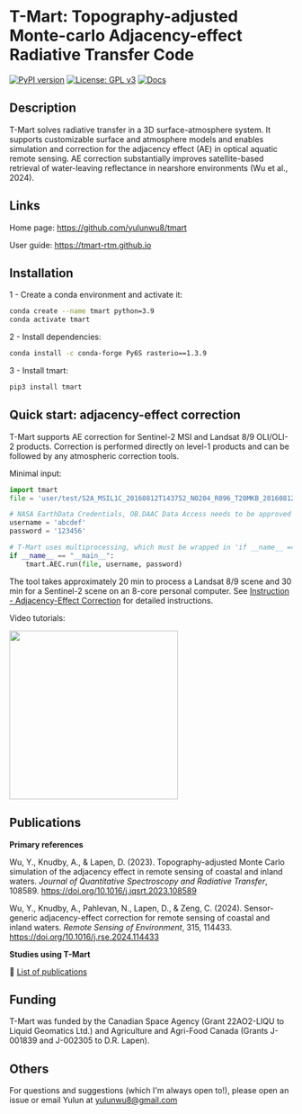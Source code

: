 # T-Mart: Topography-adjusted Monte-carlo Adjacency-effect Radiative Transfer Code


[![PyPI version](https://badge.fury.io/py/tmart.svg)](https://pypi.org/project/tmart/)
[![License: GPL v3](https://img.shields.io/badge/License-GPLv3-blue.svg)](license.txt)
[![Docs](https://img.shields.io/badge/docs-online-blue.svg)](https://tmart-rtm.github.io)



## Description 

T-Mart solves radiative transfer in a 3D surface-atmosphere system. It supports customizable surface and atmosphere models and enables simulation and correction for the adjacency effect (AE) in optical aquatic remote sensing. AE correction substantially improves satellite-based retrieval of water-leaving reflectance in nearshore environments (Wu et al., 2024). 


## Links


Home page: <a href="https://github.com/yulunwu8/tmart" target="_blank">https://github.com/yulunwu8/tmart</a>

User guide: <a href="https://tmart-rtm.github.io" target="_blank">https://tmart-rtm.github.io</a>


## Installation 

1 - Create a conda environment and activate it: 

```bash
conda create --name tmart python=3.9
conda activate tmart
```

2 - Install dependencies: 

```bash
conda install -c conda-forge Py6S rasterio==1.3.9
```


3 - Install tmart: 

```bash
pip3 install tmart
```

## Quick start: adjacency-effect correction 

T-Mart supports AE correction for Sentinel-2 MSI and Landsat 8/9 OLI/OLI-2 products. Correction is performed directly on level-1 products and can be followed by any atmospheric correction tools. 

Minimal input: 

```python
import tmart
file = 'user/test/S2A_MSIL1C_20160812T143752_N0204_R096_T20MKB_20160812T143749.SAFE'

# NASA EarthData Credentials, OB.DAAC Data Access needs to be approved
username = 'abcdef'
password = '123456'

# T-Mart uses multiprocessing, which must be wrapped in 'if __name__ == "__main__":' for Windows systems. This is optional for Unix-based systems
if __name__ == "__main__":
    tmart.AEC.run(file, username, password)
```

The tool takes approximately 20 min to process a Landsat 8/9 scene and 30 min for a Sentinel-2 scene on an 8-core personal computer. See <a href="https://tmart-rtm.github.io/ins_aec.html" target="_blank">Instruction - Adjacency-Effect Correction</a> for detailed instructions. 

Video tutorials:

<a href="https://youtube.com/playlist?list=PLzHfjrsxuGd0LnpNDYCqbo9PEnit9fDeT&si=ebnYU7Lq-OJSVtWJ" target="_blank"><img src="files/playlist.png"  width="300"></a>



## Publications

**Primary references**

Wu, Y., Knudby, A., & Lapen, D. (2023). Topography-adjusted Monte Carlo simulation of the adjacency effect in remote sensing of coastal and inland waters. *Journal of Quantitative Spectroscopy and Radiative Transfer*, 108589. <a href="https://doi.org/10.1016/j.jqsrt.2023.108589" target="_blank">https://doi.org/10.1016/j.jqsrt.2023.108589</a>

Wu, Y., Knudby, A., Pahlevan, N., Lapen, D., & Zeng, C. (2024). Sensor-generic adjacency-effect correction for remote sensing of coastal and inland waters. *Remote Sensing of Environment*, 315, 114433. <a href="https://doi.org/10.1016/j.rse.2024.114433" target="_blank">https://doi.org/10.1016/j.rse.2024.114433</a>

**Studies using T-Mart**

🔗 [List of publications](https://tmart-rtm.github.io/publications.html)


## Funding

T-Mart was funded by the Canadian Space Agency (Grant 22AO2-LIQU to Liquid Geomatics Ltd.) and Agriculture and Agri-Food Canada (Grants J-001839 and J-002305 to D.R. Lapen).


## Others

For questions and suggestions (which I'm always open to!), please open an issue or email Yulun at [yulunwu8@gmail.com](mailto:yulunwu8@gmail.com)

